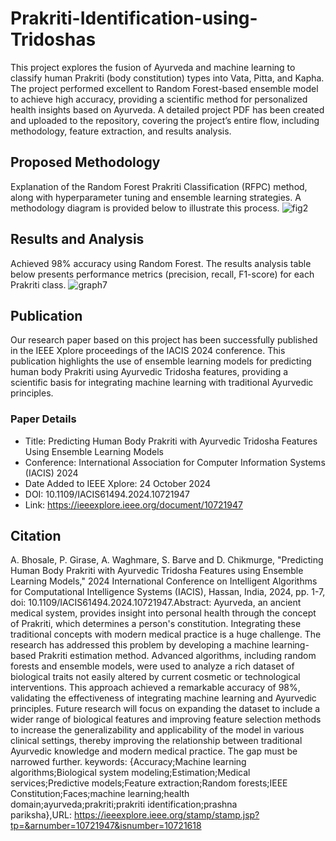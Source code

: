 # Prakriti-Identification-using-Tridoshas

This project explores the fusion of Ayurveda and machine learning to classify human Prakriti (body constitution) types into Vata, Pitta, and Kapha. The project performed excellent to Random Forest-based ensemble model to achieve high accuracy, providing a scientific method for personalized health insights based on Ayurveda. A detailed project PDF has been created and uploaded to the repository, covering the project’s entire flow, including methodology, feature extraction, and results analysis.


## Proposed Methodology
Explanation of the Random Forest Prakriti Classification (RFPC) method, along with hyperparameter tuning and ensemble learning strategies. A methodology diagram is provided below to illustrate this process.
![fig2](https://github.com/user-attachments/assets/4b855c5b-715d-4164-94db-5067a29c3c75)


## Results and Analysis
Achieved 98% accuracy using Random Forest. The results analysis table below presents performance metrics (precision, recall, F1-score) for each Prakriti class.
![graph7](https://github.com/user-attachments/assets/c226e96c-96a8-47ca-ba2e-a9cd003768b3)


## Publication
Our research paper based on this project has been successfully published in the IEEE Xplore proceedings of the IACIS 2024 conference. This publication highlights the use of ensemble learning models for predicting human body Prakriti using Ayurvedic Tridosha features, providing a scientific basis for integrating machine learning with traditional Ayurvedic principles.

### Paper Details


* Title: Predicting Human Body Prakriti with Ayurvedic Tridosha Features Using Ensemble Learning Models
* Conference: International Association for Computer Information Systems (IACIS) 2024
* Date Added to IEEE Xplore: 24 October 2024
* DOI: 10.1109/IACIS61494.2024.10721947
* Link: https://ieeexplore.ieee.org/document/10721947

## Citation

A. Bhosale, P. Girase, A. Waghmare, S. Barve and D. Chikmurge, "Predicting Human Body Prakriti with Ayurvedic Tridosha Features using Ensemble Learning Models," 2024 International Conference on Intelligent Algorithms for Computational Intelligence Systems (IACIS), Hassan, India, 2024, pp. 1-7, doi: 10.1109/IACIS61494.2024.10721947.Abstract: Ayurveda, an ancient medical system, provides insight into personal health through the concept of Prakriti, which determines a person's constitution. Integrating these traditional concepts with modern medical practice is a huge challenge. The research has addressed this problem by developing a machine learning-based Prakriti estimation method. Advanced algorithms, including random forests and ensemble models, were used to analyze a rich dataset of biological traits not easily altered by current cosmetic or technological interventions. This approach achieved a remarkable accuracy of 98\%, validating the effectiveness of integrating machine learning and Ayurvedic principles. Future research will focus on expanding the dataset to include a wider range of biological features and improving feature selection methods to increase the generalizability and applicability of the model in various clinical settings, thereby improving the relationship between traditional Ayurvedic knowledge and modern medical practice. The gap must be narrowed further. keywords: {Accuracy;Machine learning algorithms;Biological system modeling;Estimation;Medical services;Predictive models;Feature extraction;Random forests;IEEE Constitution;Faces;machine learning;health domain;ayurveda;prakriti;prakriti identification;prashna pariksha},URL: https://ieeexplore.ieee.org/stamp/stamp.jsp?tp=&arnumber=10721947&isnumber=10721618


